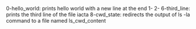 0-hello_world: prints hello world with a new line at the end
1-
2-
6-third_line: prints the third line of the file iacta
8-cwd_state: redirects the output of ls -la command to a file named ls_cwd_content
